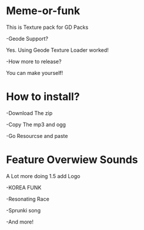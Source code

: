 # Meme-or-funk
This is Texture pack for GD Packs

-Geode Support?

Yes. Using Geode Texture Loader worked!

-How more to release?

You can make yourself!

# How to install?
-Download The zip

-Copy The mp3 and ogg

-Go Resourcse and paste
# Feature Overwiew Sounds
A Lot more doing 1.5 add Logo

-KOREA FUNK

-Resonating Race

-Sprunki song

-And more!
